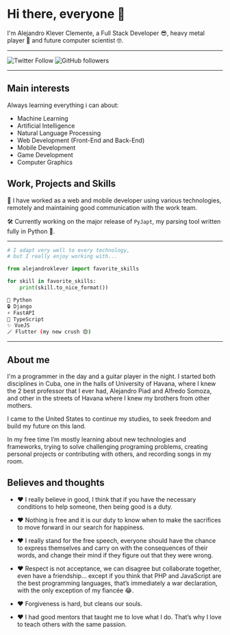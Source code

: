 # Hi there, everyone 👋

I'm Alejandro Klever Clemente, a Full Stack Developer 😎, heavy metal player 🎸 and future computer scientist 🤓.

---

![Twitter Follow](https://img.shields.io/twitter/follow/aklever4197?label=Follow%20on%20Twitter&color=blue&style=flat&logo=twitter) ![GitHub followers](https://img.shields.io/github/followers/alejandroklever?label=Follow%20on%20Github&style=flat&color=grey&logo=github)

---

## Main interests

Always learning everything i can about:

- Machine Learning
- Artificial Intelligence
- Natural Language Processing
- Web Development (Front-End and Back-End)
- Mobile Development
- Game Development
- Computer Graphics

## Work, Projects and Skills

💼 I have worked as a web and mobile developer using various technologies, remotely and maintaining good communication with the work team.

🛠️ Currently working on the major release of `PyJapt`, my parsing tool written fully in Python 🐍.

---

```python
# I adapt very well to every technology,
# but I really enjoy working with...

from alejandroklever import favorite_skills

for skill in favorite_skills:
    print(skill.to_nice_format())
```

```bash
🐍 Python
🔒 Django
⚡ FastAPI
🧩 TypeScript
✨ VueJS
🪄 Flutter (my new crush 😍)
```

---

## About me

I'm a programmer in the day and a guitar player in the night. I started both disciplines in Cuba, one in the halls of University of Havana, where I knew the 2 best professor that I ever had, Alejandro Piad and Alfredo Somoza, and other in the streets of Havana where I knew my brothers from other mothers.

I came to the United States to continue my studies, to seek freedom and build my future on this land.

In my free time I’m mostly learning about new technologies and frameworks, trying to solve challenging programing problems, creating personal projects or contributing with others, and recording songs in my room.

## Believes and thoughts

- ❤️ I really believe in good, I think that if you have the necessary conditions to help someone, then being good is a duty.

- ❤️ Nothing is free and it is our duty to know when to make the sacrifices to move forward in our search for happiness.

- ❤️ I really stand for the free speech, everyone should have the chance to express themselves and carry on with the consequences of their words, and change their mind if they figure out that they were wrong.

- ❤️ Respect is not acceptance, we can disagree but collaborate together, even have a friendship… except if you think that PHP and JavaScript are the best programming languages, that’s immediately a war declaration, with the only exception of my fiancée 😂.

- ❤️ Forgiveness is hard, but cleans our souls.

- ❤️ I had good mentors that taught me to love what I do. That’s why I love to teach others with the same passion.
